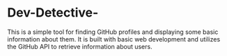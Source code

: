 # Dev-Detective-
This is a simple tool for finding GitHub profiles and displaying some basic information about them. It is built with basic web development and utilizes the GitHub API to retrieve information about users.
